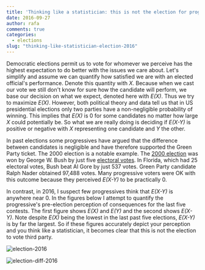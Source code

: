 ```yaml
---
title: 'Thinking like a statistician: this is not the election for progressives to vote third party'
date: 2016-09-27
author: rafa
comments: true
categories:
  - elections
slug: "thinking-like-statistician-election-2016"
---
```


Democratic elections permit us to vote for whomever we perceive has
the highest expectation to do better with the issues we care about. Let's
simplify and assume we can quantify how satisfied we are with an
elected official's performance. Denote this quantity with _X_. Because
when we cast our vote we still don't know for sure how the candidate
will perform, we base our decision on what we expect, denoted here with
_E(X)_. Thus we try to maximize _E(X)_. However, both political theory
and data tell us that in US presidential elections only two parties
have a non-negligible probability of winning. This implies that
_E(X)_ is 0 for some candidates no matter how large _X_ could
potentially be. So what we are really doing is deciding if _E(X-Y)_ is
positive or negative with _X_ representing one candidate and _Y_ the
other.

In past elections some progressives have argued that the difference
between candidates is negligible and have therefore supported the Green Party
ticket. The 2000 election is a notable example. The
[2000 election](https://en.wikipedia.org/wiki/United_States_presidential_election,_2000)
was won by George W. Bush by just five [electoral votes](https://en.wikipedia.org/wiki/Electoral_College_(United_States)). In Florida,
which had 25 electoral votes, Bush beat Al
Gore by just 537 votes. Green Party candidate Ralph
Nader obtained 97,488 votes. Many progressive voters were OK with this
outcome because they perceived _E(X-Y)_ to be practically 0.

In contrast, in 2016, I suspect few progressives think that
_E(X-Y)_ is anywhere near 0. In the figures below I attempt to
quantify the progressive's pre-election perception of consequences for
the last five contests. The first 
figure shows _E(X)_ and _E(Y)_ and the second shows _E(X-Y)_. Note
despite _E(X)_ being the lowest in the last past five elections,
_E(X-Y)_ is by far the largest. So if these figures accurately depict
your perception and you think
like a statistician, it becomes clear that this is not the election to
vote third party. 

![election-2016](https://raw.githubusercontent.com/simplystats/simplystats.github.io/master/_images/election.png)

![election-diff-2016](https://raw.githubusercontent.com/simplystats/simplystats.github.io/master/_images/election-diff.png)
